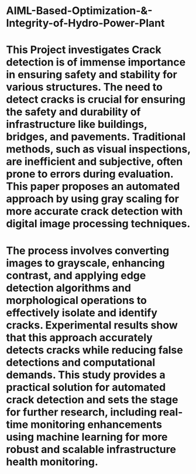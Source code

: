 # AIML-Based-Optimization-&-Integrity-of-Hydro-Power-Plant

# This Project investigates Crack detection is of immense importance in ensuring safety and stability for various structures. The need to detect cracks is crucial for ensuring the safety and durability of infrastructure like buildings, bridges, and pavements. Traditional methods, such as visual inspections, are inefficient and subjective, often prone to errors during evaluation. This paper proposes an automated approach by using gray scaling for more accurate crack detection with digital image processing techniques. 

# The process involves converting images to grayscale, enhancing contrast, and applying edge detection algorithms and morphological operations to effectively isolate and identify cracks. Experimental results show that this approach accurately detects cracks while reducing false detections and computational demands. This study provides a practical solution for automated crack detection and sets the stage for further research, including real-time monitoring enhancements using machine learning for more robust and scalable infrastructure health monitoring.
